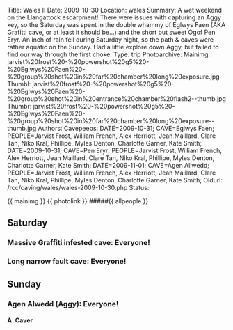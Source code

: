 Title: Wales II
Date: 2009-10-30
Location: wales
Summary: A wet weekend on the Llangattock escarpment! There were issues with capturing an Aggy key, so the Saturday was spent in the double whammy of Eglwys Faen (AKA Grafitti cave, or at least it should be...) and the short but sweet Ogof Pen Eryr. An inch of rain fell during Saturday night, so the path & caves were rather aquatic on the Sunday. Had a little explore down Aggy, but failed to find our way through the first choke.
Type: trip
Photoarchive:
Mainimg: jarvist%20frost%20-%20powershot%20g5%20-%20Eglwys%20Faen%20-%20group%20shot%20in%20far%20chamber%20long%20exposure.jpg
Thumbl: jarvist%20frost%20-%20powershot%20g5%20-%20Eglwys%20Faen%20-%20group%20shot%20in%20entrance%20chamber%20flash2--thumb.jpg
Thumbr: jarvist%20frost%20-%20powershot%20g5%20-%20Eglwys%20Faen%20-%20group%20shot%20in%20far%20chamber%20long%20exposure--thumb.jpg
Authors:
Cavepeeps: DATE=2009-10-31; CAVE=Eglwys Faen; PEOPLE=Jarvist Frost, William French, Alex Herriott, Jean Maillard, Clare Tan, Niko Kral, Phillipe, Myles Denton, Charlotte Garner, Kate Smith;
           DATE=2009-10-31; CAVE=Pen Eryr; PEOPLE=Jarvist Frost, William French, Alex Herriott, Jean Maillard, Clare Tan, Niko Kral, Phillipe, Myles Denton, Charlotte Garner, Kate Smith;
           DATE=2009-11-01; CAVE=Agen Allwedd; PEOPLE=Jarvist Frost, William French, Alex Herriott, Jean Maillard, Clare Tan, Niko Kral, Phillipe, Myles Denton, Charlotte Garner, Kate Smith;
Oldurl: /rcc/caving/wales/wales-2009-10-30.php
Status:

{{ mainimg }}
{{ photolink }}
#####{{ allpeople }}

##  Saturday

###  Massive Graffiti infested cave: Everyone!

###  Long narrow fault cave: Everyone!

##  Sunday

###  Agen Alwedd (Aggy): Everyone!

####  A. Caver
